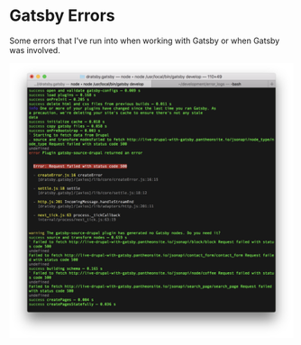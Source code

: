 # Gatsby Errors

Some errors that I've run into when working with Gatsby or when Gatsby was involved.

![](./error_001.png)